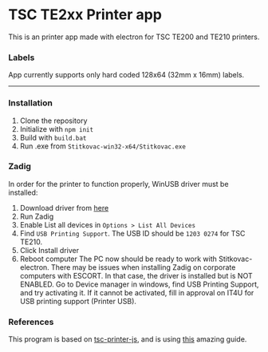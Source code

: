 # TSC TE2xx Printer app
This is an printer app made with electron for TSC TE200 and TE210 printers.

### Labels
App currently supports only hard coded 128x64 (32mm x 16mm) labels.

---

### Installation
1. Clone the repository
2. Initialize with `npm init`
3. Build with `build.bat`
4. Run .exe from `Stitkovac-win32-x64/Stitkovac.exe`

### Zadig
In order for the printer to function properly, WinUSB driver must be installed:
1. Download driver from [here](https://zadig.akeo.ie/)
2. Run Zadig
3. Enable List all devices in `Options > List All Devices`
4. Find `USB Printing Support`. The USB ID should be `1203 0274` for TSC TE210.
5. Click Install driver
6. Reboot computer
The PC now should be ready to work with Stitkovac-electron. There may be issues when installing Zadig on corporate computers with ESCORT. In that case, the driver is installed but is NOT ENABLED. Go to Device manager in windows, find USB Printing Support, and try activating it. If it cannot be activated, fill in approval on IT4U for USB printing support (Printer USB).

### References
This program is based on [tsc-printer-js](https://github.com/ThinhVu/tsc-printer-js), and is using [this](http://www.kroyeuropedownload.com/English_User_Manuals/TSPL_TSPL2_Programming_Jan_2017.pdf) amazing guide.